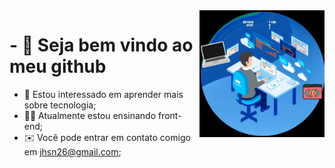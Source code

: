 <img src = "giphy.webp" width = "200px" align = "right">

# - 👋 Seja bem vindo ao meu github
- 🔎 Estou interessado em aprender mais sobre tecnologia;
- 🧑‍🏫 Atualmente estou ensinando front-end;
- ✉️ Você pode entrar em contato comigo em jhsn26@gmail.com;
